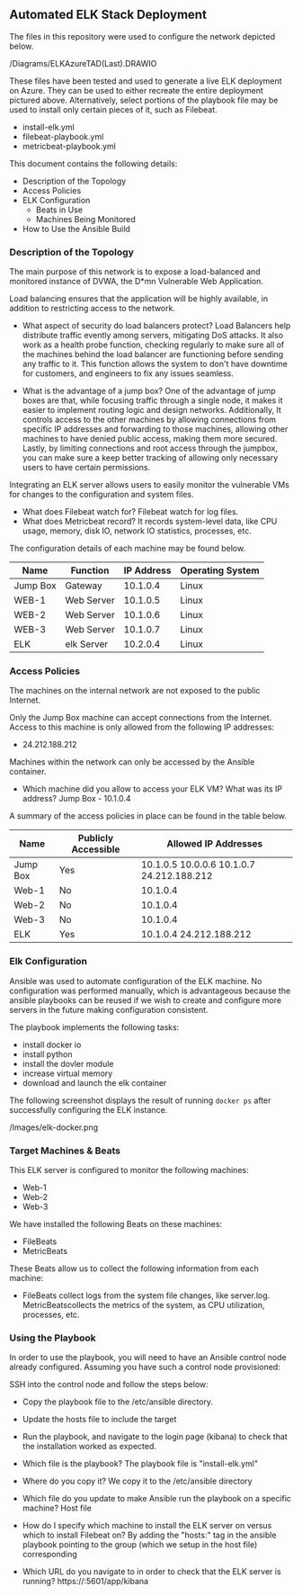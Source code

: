 ## Automated ELK Stack Deployment

The files in this repository were used to configure the network depicted below.

/Diagrams/ELKAzureTAD(Last).DRAWIO

These files have been tested and used to generate a live ELK deployment on Azure. They can be used to either recreate the entire deployment pictured above. 
Alternatively, select portions of the playbook file may be used to install only certain pieces of it, such as Filebeat.

  - install-elk.yml
  - filebeat-playbook.yml
  - metricbeat-playbook.yml

This document contains the following details:
- Description of the Topology
- Access Policies
- ELK Configuration
  - Beats in Use
  - Machines Being Monitored
- How to Use the Ansible Build


### Description of the Topology

The main purpose of this network is to expose a load-balanced and monitored instance of DVWA, the D*mn Vulnerable Web Application.

Load balancing ensures that the application will be highly available, in addition to restricting access to the network.

- What aspect of security do load balancers protect?
Load Balancers help distribute traffic evently among servers, mitigating DoS attacks. It also work as a health probe function, checking regularly to make sure all of the 
machines behind the load balancer are functioning before sending any traffic to it. This function allows the system to don't have downtime for customers, and engineers to
fix any issues seamless.

- What is the advantage of a jump box?
One of the advantage of jump boxes are that, while focusing traffic through a single node, it makes it easier to implement routing logic and design networks. 
Additionally, It controls access to the other machines by allowing connections from specific IP addresses and forwarding to those machines, allowing other machines to
have denied public access, making them more secured. Lastly, by limiting connections and root access through the jumpbox, you can make sure a keep better tracking of allowing
only necessary users to have certain permissions. 

Integrating an ELK server allows users to easily monitor the vulnerable VMs for changes to the configuration and system files.
- What does Filebeat watch for?
Filebeat watch for log files.
- What does Metricbeat record?
It records system-level data, like CPU usage, memory, disk IO, network IO statistics, processes, etc.

The configuration details of each machine may be found below.

| Name     | Function | IP Address | Operating System |
|----------|----------|------------|------------------|
| Jump Box | Gateway  | 10.1.0.4   | Linux            |
| WEB-1    |Web Server| 10.1.0.5   | Linux            |
| WEB-2    |Web Server| 10.1.0.6   | Linux            |
| WEB-3    |Web Server| 10.1.0.7   | Linux            |
| ELK      |elk Server| 10.2.0.4   | Linux            |

### Access Policies

The machines on the internal network are not exposed to the public Internet. 

Only the Jump Box machine can accept connections from the Internet. Access to this machine is only allowed from the following IP addresses:
- 24.212.188.212

Machines within the network can only be accessed by the Ansible container.
-  Which machine did you allow to access your ELK VM? What was its IP address?
Jump Box - 10.1.0.4


A summary of the access policies in place can be found in the table below.

| Name     | Publicly Accessible | Allowed IP Addresses                         |
|----------|---------------------|----------------------------------------------|
| Jump Box | Yes                 | 10.1.0.5 10.0.0.6 10.1.0.7 24.212.188.212    |
| Web-1    | No                  | 10.1.0.4                                     |
| Web-2    | No                  | 10.1.0.4                                     |
| Web-3    | No                  | 10.1.0.4                                     |
| ELK      | Yes                 | 10.1.0.4  24.212.188.212                     |

### Elk Configuration

Ansible was used to automate configuration of the ELK machine. No configuration was performed manually, which is advantageous because the ansible playbooks can be reused 
if we wish to create and configure more servers in the future making configuration consistent. 

The playbook implements the following tasks:
- install docker io
- install python
- install the dovler module
- increase virtual memory
- download and launch the elk container

The following screenshot displays the result of running `docker ps` after successfully configuring the ELK instance.

/Images/elk-docker.png

### Target Machines & Beats
This ELK server is configured to monitor the following machines:
- Web-1
- Web-2
- Web-3

We have installed the following Beats on these machines:
- FileBeats
- MetricBeats

These Beats allow us to collect the following information from each machine:
- FileBeats collect logs from the system file changes, like server.log. MetricBeatscollects the metrics of the system, as CPU utilization, processes, etc.

### Using the Playbook
In order to use the playbook, you will need to have an Ansible control node already configured. Assuming you have such a control node provisioned: 

SSH into the control node and follow the steps below:
- Copy the playbook file to the /etc/ansible directory.
- Update the hosts file to include the target
- Run the playbook, and navigate to the login page (kibana) to check that the installation worked as expected.

- Which file is the playbook?
   The playbook file is "install-elk.yml"
- Where do you copy it?
   We copy it to the /etc/ansible directory
- Which file do you update to make Ansible run the playbook on a specific machine? 
   Host file 
- How do I specify which machine to install the ELK server on versus which to install Filebeat on?
  By adding the "hosts:" tag in the ansible playbook pointing to the group (which we setup in the host file) corresponding
- Which URL do you navigate to in order to check that the ELK server is running?
  https://<ELK-Internal-IP>:5601/app/kibana